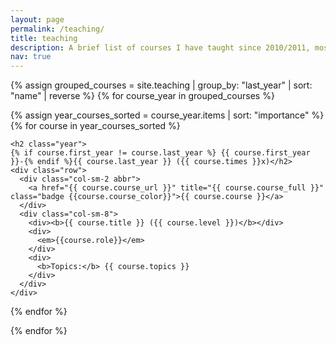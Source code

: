 ```yaml
---
layout: page
permalink: /teaching/
title: teaching
description: A brief list of courses I have taught since 2010/2011, mostly at IPT (BSc and MSc in Informatics Engineering as well as the BSc in Electrical and Computer Engineering.
nav: true
---
```


<div class="publications">

{% assign grouped_courses = site.teaching | group_by: "last_year" | sort: "name" | reverse %}
{% for course_year in grouped_courses %}
  
  {% assign year_courses_sorted = course_year.items | sort: "importance" %}
  {% for course in year_courses_sorted %}

    <h2 class="year">
    {% if course.first_year != course.last_year %} {{ course.first_year }}-{% endif %}{{ course.last_year }} ({{ course.times }}x)</h2>
    <div class="row">
      <div class="col-sm-2 abbr">
        <a href="{{ course.course_url }}" title="{{ course.course_full }}" class="badge {{course.course_color}}">{{ course.course }}</a>
      </div>
      <div class="col-sm-8">
        <div><b>{{ course.title }} ({{ course.level }})</b></div>
        <div>
          <em>{{course.role}}</em>
        </div>
        <div>
          <b>Topics:</b> {{ course.topics }}
        </div>
      </div>
    </div>
  {% endfor %}
    
{% endfor %}

</div>